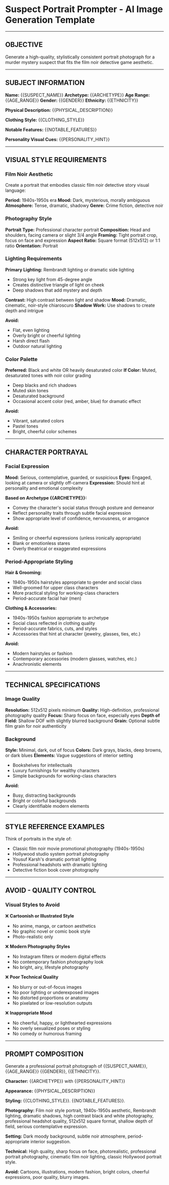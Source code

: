 # Suspect Portrait Prompter - AI Image Generation Template

---

## OBJECTIVE

Generate a high-quality, stylistically consistent portrait photograph for a murder mystery suspect that fits the film noir detective game aesthetic.

---

## SUBJECT INFORMATION

**Name:** {{SUSPECT_NAME}}
**Archetype:** {{ARCHETYPE}}
**Age Range:** {{AGE_RANGE}}
**Gender:** {{GENDER}}
**Ethnicity:** {{ETHNICITY}}

**Physical Description:**
{{PHYSICAL_DESCRIPTION}}

**Clothing Style:**
{{CLOTHING_STYLE}}

**Notable Features:**
{{NOTABLE_FEATURES}}

**Personality Visual Cues:**
{{PERSONALITY_HINT}}

---

## VISUAL STYLE REQUIREMENTS

### Film Noir Aesthetic

Create a portrait that embodies classic film noir detective story visual language:

**Period:** 1940s-1950s era
**Mood:** Dark, mysterious, morally ambiguous
**Atmosphere:** Tense, dramatic, shadowy
**Genre:** Crime fiction, detective noir

### Photography Style

**Portrait Type:** Professional character portrait
**Composition:** Head and shoulders, facing camera or slight 3/4 angle
**Framing:** Tight portrait crop, focus on face and expression
**Aspect Ratio:** Square format (512x512) or 1:1 ratio
**Orientation:** Portrait

### Lighting Requirements

**Primary Lighting:** Rembrandt lighting or dramatic side lighting
- Strong key light from 45-degree angle
- Creates distinctive triangle of light on cheek
- Deep shadows that add mystery and depth

**Contrast:** High contrast between light and shadow
**Mood:** Dramatic, cinematic, noir-style chiaroscuro
**Shadow Work:** Use shadows to create depth and intrigue

**Avoid:**
- Flat, even lighting
- Overly bright or cheerful lighting
- Harsh direct flash
- Outdoor natural lighting

### Color Palette

**Preferred:** Black and white OR heavily desaturated color
**If Color:** Muted, desaturated tones with noir color grading
- Deep blacks and rich shadows
- Muted skin tones
- Desaturated background
- Occasional accent color (red, amber, blue) for dramatic effect

**Avoid:**
- Vibrant, saturated colors
- Pastel tones
- Bright, cheerful color schemes

---

## CHARACTER PORTRAYAL

### Facial Expression

**Mood:** Serious, contemplative, guarded, or suspicious
**Eyes:** Engaged, looking at camera or slightly off-camera
**Expression:** Should hint at personality and emotional complexity

**Based on Archetype {{ARCHETYPE}}:**
- Convey the character's social status through posture and demeanor
- Reflect personality traits through subtle facial expression
- Show appropriate level of confidence, nervousness, or arrogance

**Avoid:**
- Smiling or cheerful expressions (unless ironically appropriate)
- Blank or emotionless stares
- Overly theatrical or exaggerated expressions

### Period-Appropriate Styling

**Hair & Grooming:**
- 1940s-1950s hairstyles appropriate to gender and social class
- Well-groomed for upper class characters
- More practical styling for working-class characters
- Period-accurate facial hair (men)

**Clothing & Accessories:**
- 1940s-1950s fashion appropriate to archetype
- Social class reflected in clothing quality
- Period-accurate fabrics, cuts, and styles
- Accessories that hint at character (jewelry, glasses, ties, etc.)

**Avoid:**
- Modern hairstyles or fashion
- Contemporary accessories (modern glasses, watches, etc.)
- Anachronistic elements

---

## TECHNICAL SPECIFICATIONS

### Image Quality

**Resolution:** 512x512 pixels minimum
**Quality:** High-definition, professional photography quality
**Focus:** Sharp focus on face, especially eyes
**Depth of Field:** Shallow DOF with slightly blurred background
**Grain:** Optional subtle film grain for noir authenticity

### Background

**Style:** Minimal, dark, out of focus
**Colors:** Dark grays, blacks, deep browns, or dark blues
**Elements:** Vague suggestions of interior setting
- Bookshelves for intellectuals
- Luxury furnishings for wealthy characters
- Simple backgrounds for working-class characters

**Avoid:**
- Busy, distracting backgrounds
- Bright or colorful backgrounds
- Clearly identifiable modern elements

---

## STYLE REFERENCE EXAMPLES

Think of portraits in the style of:
- Classic film noir movie promotional photography (1940s-1950s)
- Hollywood studio system portrait photography
- Yousuf Karsh's dramatic portrait lighting
- Professional headshots with dramatic lighting
- Detective fiction book cover photography

---

## AVOID - QUALITY CONTROL

### Visual Styles to Avoid

❌ **Cartoonish or Illustrated Style**
- No anime, manga, or cartoon aesthetics
- No graphic novel or comic book style
- Photo-realistic only

❌ **Modern Photography Styles**
- No Instagram filters or modern digital effects
- No contemporary fashion photography look
- No bright, airy, lifestyle photography

❌ **Poor Technical Quality**
- No blurry or out-of-focus images
- No poor lighting or underexposed images
- No distorted proportions or anatomy
- No pixelated or low-resolution outputs

❌ **Inappropriate Mood**
- No cheerful, happy, or lighthearted expressions
- No overly sexualized poses or styling
- No comedy or humorous framing

---

## PROMPT COMPOSITION

Generate a professional portrait photograph of {{SUSPECT_NAME}}, {{AGE_RANGE}} {{GENDER}}, {{ETHNICITY}}.

**Character:** {{ARCHETYPE}} with {{PERSONALITY_HINT}}

**Appearance:** {{PHYSICAL_DESCRIPTION}}

**Styling:** {{CLOTHING_STYLE}}. {{NOTABLE_FEATURES}}.

**Photography:** Film noir style portrait, 1940s-1950s aesthetic, Rembrandt lighting, dramatic shadows, high contrast black and white photography, professional headshot quality, 512x512 square format, shallow depth of field, serious contemplative expression.

**Setting:** Dark moody background, subtle noir atmosphere, period-appropriate interior suggestion.

**Technical:** High quality, sharp focus on face, photorealistic, professional portrait photography, cinematic film noir lighting, classic Hollywood portrait style.

**Avoid:** Cartoons, illustrations, modern fashion, bright colors, cheerful expressions, poor quality, blurry images.
